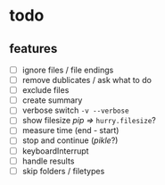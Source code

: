 # todo

## features

* [ ] ignore files / file endings
* [ ] remove dublicates / ask what to do
* [ ] exclude files
* [ ] create summary
* [ ] verbose switch `-v --verbose`
* [ ] show filesize _pip =>_ `hurry.filesize`?
* [ ] measure time (end - start)
* [ ] stop and continue (_pikle_?)
* [ ] keyboardInterrupt
* [ ] handle results
* [ ] skip folders / filetypes